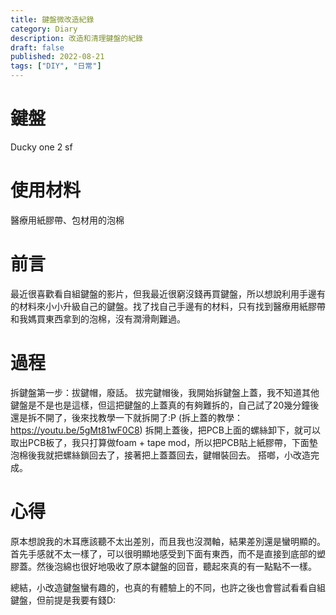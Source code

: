 ```yaml
---
title: 鍵盤微改造紀錄
category: Diary
description: 改造和清理鍵盤的紀錄
draft: false
published: 2022-08-21
tags: ["DIY", "日常"]
---
```


# 鍵盤
Ducky one 2 sf
# 使用材料
醫療用紙膠帶、包材用的泡棉

# 前言
最近很喜歡看自組鍵盤的影片，但我最近很窮沒錢再買鍵盤，所以想說利用手邊有的材料來小小升級自己的鍵盤。找了找自己手邊有的材料，只有找到醫療用紙膠帶和我媽買東西拿到的泡棉，沒有潤滑劑難過。

# 過程
拆鍵盤第一步：拔鍵帽，廢話。
拔完鍵帽後，我開始拆鍵盤上蓋，我不知道其他鍵盤是不是也是這樣，但這把鍵盤的上蓋真的有夠難拆的，自己試了20幾分鐘後還是拆不開了，後來找教學一下就拆開了:P (拆上蓋的教學：https://youtu.be/5gMt81wF0C8)
拆開上蓋後，把PCB上面的螺絲卸下，就可以取出PCB板了，我只打算做foam + tape mod，所以把PCB貼上紙膠帶，下面墊泡棉後我就把螺絲鎖回去了，接著把上蓋蓋回去，鍵帽裝回去。
搭啷，小改造完成。

# 心得
原本想說我的木耳應該聽不太出差別，而且我也沒潤軸，結果差別還是蠻明顯的。
首先手感就不太一樣了，可以很明顯地感受到下面有東西，而不是直接到底部的塑膠蓋。然後泡綿也很好地吸收了原本鍵盤的回音，聽起來真的有一點點不一樣。

總結，小改造鍵盤蠻有趣的，也真的有體驗上的不同，也許之後也會嘗試看看自組鍵盤，但前提是我要有錢D: